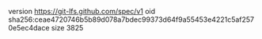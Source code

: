 version https://git-lfs.github.com/spec/v1
oid sha256:ceae4720746b5b89d078a7bdec99373d64f9a55453e4221c5af2570e5ec4dace
size 3825
